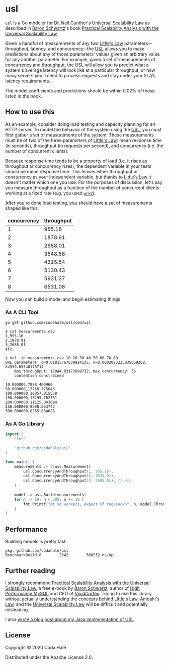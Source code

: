 usl
===

`usl` is a Go modeler for [Dr. Neil Gunther][NJG]'s [Universal Scalability Law][USL] as described in
[Baron Schwartz][BS]'s book [Practical Scalability Analysis with the Universal Scalability
Law][PSA].

Given a handful of measurements of any two [Little's Law][LL] parameters--throughput, latency, and
concurrency--the [USL][USL] allows you to make predictions about any of those parameters' values
given an arbitrary value for any another parameter. For example, given a set of measurements of
concurrency and throughput, the [USL][USL] will allow you to predict what a system's average latency
will look like at a particular throughput, or how many servers you'll need to process requests and
stay under your SLA's latency requirements.

The model coefficients and predictions should be within 0.02% of those listed in the book.

## How to use this

As an example, consider doing load testing and capacity planning for an HTTP server. To model the
behavior of the system using the [USL][USL], you must first gather a set of measurements of the
system. These measurements must be of two of the three parameters of [Little's Law][LL]: mean
response time (in seconds), throughput (in requests per second), and concurrency (i.e. the number of
concurrent clients).

Because response time tends to be a property of load (i.e. it rises as throughput or concurrency
rises), the dependent variable in your tests should be mean response time. This leaves either
throughput or concurrency as your independent variable, but thanks to [Little's Law][LL] it doesn't
matter which one you use. For the purposes of discussion, let's say you measure throughput as a
function of the number of concurrent clients working at a fixed rate (e.g. you used
[`wrk2`][wrk2]).

After you're done load testing, you should have a set of measurements shaped like this:

|concurrency|throughput|
|-----------|----------|
|          1|    955.16|
|          2|   1878.91|
|          3|   2688.01|
|          4|   3548.68|
|          5|   4315.54|
|          6|   5130.43|
|          7|   5931.37|
|          8|   6531.08|

Now you can build a model and begin estimating things

### As A CLI Tool

```
go get github.com/codahale/usl/cmd/usl
```

```
$ cat measurements.csv
1,955.16
2,1878.91
3,2688.01
etc.
```

```
$ usl -in measurements.csv 10 20 30 40 50 60 70 80
URL parameters: σ=0.01815767039924135, κ=0.0003085235835059208, λ=939.65540176714
	max throughput: 17844.03172599732, max concurrency: 56
	contention constrained

10.000000,7888.400960
50.000000,17758.775645
100.000000,16057.015558
150.000000,13295.762381
200.000000,11125.043694
250.000000,9500.353742
300.000000,8265.864028
```

### As A Go Library


```go
import (
    "fmt"

    "github.com/codahale/usl"
)

func main() {
    measurements := []usl.Measurement{
        usl.ConcurrencyAndThroughput(1, 955.16),
        usl.ConcurrencyAndThroughput(2, 1878.91),
        usl.ConcurrencyAndThroughput(3, 2688.01), // etc
    }
    
    model := usl.Build(measurements)
    for n := 10; n < 200; n += 10 {
        fmt.Printf("At %d workers, expect %f req/sec\n", n, model.ThroughputAtConcurrency(float64(n)))
    }
}
```

## Performance

Building models is pretty fast:

```
pkg: github.com/codahale/usl
BenchmarkBuild-8   	    2242	    500232 ns/op
```

## Further reading

I strongly recommend [Practical Scalability Analysis with the Universal Scalability Law][PSA], a
free e-book by [Baron Schwartz][BS], author of [High Performance MySQL][MySQL] and CEO of
[VividCortex][VC]. Trying to use this library without actually understanding the concepts behind
[Little's Law][LL], [Amdahl's Law][AL], and the [Universal Scalability Law][USL] will be difficult
and potentially misleading.

I also [wrote a blog post about my Java implementation of USL][usl4j].

## License

Copyright © 2020 Coda Hale

Distributed under the Apache License 2.0.

[NJG]: http://www.perfdynamics.com/Bio/njg.html
[AL]: https://en.wikipedia.org/wiki/Amdahl%27s_law
[LL]: https://en.wikipedia.org/wiki/Little%27s_law
[PSA]: https://www.vividcortex.com/resources/universal-scalability-law/
[USL]: http://www.perfdynamics.com/Manifesto/USLscalability.html
[BS]: https://www.xaprb.com/
[MySQL]: http://shop.oreilly.com/product/0636920022343.do
[VC]: https://www.vividcortex.com/
[wrk2]: https://github.com/giltene/wrk2
[usl4j]: https://codahale.com/usl4j-and-you/
